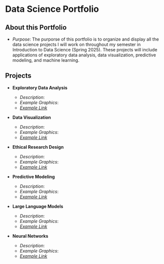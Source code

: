 # Data Science Portfolio

## About this Portfolio
- *Purpose*: The purporse of this portfolio is to organize and display all the data science projects I will work on throughout my semester in Introduction to Data Science (Spring 2025). These projects will include applications of exploratory data analysis, data visualization, predictive modeling, and machine learning. 


## Projects
- **Exploratory Data Analysis**
    - *Description*:
    - *Example Graphics*:
    - [*Example Link*](https://github.com/ccloskey2/CLOSKEY-Data-Science-Portolio/blob/main/EDA)
      
- **Data Visualization**
   - *Description*:
   - *Example Graphics*:
   - [*Example Link*](https://github.com/ccloskey2/CLOSKEY-Data-Science-Portolio/blob/main/Data%20Visualization) 

- **Ethical Research Design**
   - *Description*:
   - *Example Graphics*:
   - [*Example Link*](https://github.com/ccloskey2/CLOSKEY-Data-Science-Portolio/blob/main/Ethical%20Research%20Design)

- **Predictive Modeling**
   - *Description*:
   - *Example Graphics*:
   - [*Example Link*](https://github.com/ccloskey2/CLOSKEY-Data-Science-Portolio/blob/main/Predictive%20Modeling)

- **Large Language Models**
   - *Description*:
   - *Example Graphics*:
   - [*Example Link*](https://github.com/ccloskey2/CLOSKEY-Data-Science-Portolio/blob/main/LLMs) 

- **Neural Networks**
   - *Description*:
   - *Example Graphics*:
   - [*Example Link*](https://github.com/ccloskey2/CLOSKEY-Data-Science-Portolio/blob/main/Neural%20Networks)
